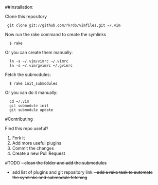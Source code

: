 ##Installation:

Clone this repository

```
 git clone git://github.com/rkrdo/vimfiles.git ~/.vim

```
Now run the rake command to create the symlinks

```
  $ rake
```

Or you can create them manually:

```
  ln -s ~/.vim/vimrc ~/.vimrc
  ln -s ~/.vim/gvimrc ~/.gvimrc
```

Fetch the submodules:

```
  $ rake init_submodules
```

Or you can do it manually:

```
  cd ~/.vim
  git submodule init
  git submodule update
```

#Contributing

Find this repo useful?
1. Fork it
2. Add more useful plugins
3. Commit the changes
4. Create a new Pull Request

#TODO
~~- clean the folder and add the submodules~~
- add list of plugins and git repository link
~~- add a rake task to automate the symlinks and submodule fetching~~
